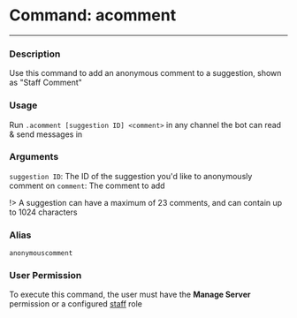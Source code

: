 # Command: acomment
---
### Description
Use this command to add an anonymous comment to a suggestion, shown as "Staff Comment"

### Usage
Run `.acomment [suggestion ID] <comment>` in any channel the bot can read & send messages in

### Arguments
`suggestion ID`: The ID of the suggestion you'd like to anonymously comment on
`comment`: The comment to add

!> A suggestion can have a maximum of 23 comments, and can contain up to 1024 characters

### Alias
`anonymouscomment`

### User Permission
To execute this command, the user must have the **Manage Server** permission or a configured [staff](/config/staffroles.md) role
